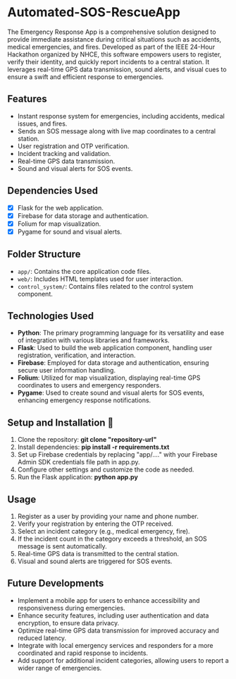 # Automated-SOS-RescueApp

The Emergency Response App is a comprehensive solution designed to provide immediate assistance during critical situations such as accidents, medical emergencies, and fires. Developed as part of the IEEE 24-Hour Hackathon organized by NHCE, this software empowers users to register, verify their identity, and quickly report incidents to a central station. It leverages real-time GPS data transmission, sound alerts, and visual cues to ensure a swift and efficient response to emergencies.

## Features
- Instant response system for emergencies, including accidents, medical issues, and fires.
- Sends an SOS message along with live map coordinates to a central station.
- User registration and OTP verification.
- Incident tracking and validation.
- Real-time GPS data transmission.
- Sound and visual alerts for SOS events.

## Dependencies Used
- [x] Flask for the web application.
- [x] Firebase for data storage and authentication.
- [x] Folium for map visualization.
- [x] Pygame for sound and visual alerts.

## Folder Structure
- `app/`: Contains the core application code files.
- `web/`: Includes HTML templates used for user interaction.
- `control_system/`: Contains files related to the control system component.

## Technologies Used
- **Python**: The primary programming language for its versatility and ease of integration with various libraries and frameworks.
- **Flask**: Used to build the web application component, handling user registration, verification, and interaction.
- **Firebase**: Employed for data storage and authentication, ensuring secure user information handling.
- **Folium**: Utilized for map visualization, displaying real-time GPS coordinates to users and emergency responders.
- **Pygame**: Used to create sound and visual alerts for SOS events, enhancing emergency response notifications.

## Setup and Installation 🚀
1. Clone the repository:
   **git clone "repository-url"**
3. Install dependencies:
   **pip install -r requirements.txt**
5. Set up Firebase credentials by replacing "app/...." with your Firebase Admin SDK credentials file path in app.py.
6. Configure other settings and customize the code as needed.
7. Run the Flask application: **python app.py**

## Usage
1. Register as a user by providing your name and phone number.
2. Verify your registration by entering the OTP received.
3. Select an incident category (e.g., medical emergency, fire).
4. If the incident count in the category exceeds a threshold, an SOS message is sent automatically.
5. Real-time GPS data is transmitted to the central station.
6. Visual and sound alerts are triggered for SOS events.

## Future Developments
- Implement a mobile app for users to enhance accessibility and responsiveness during emergencies.
- Enhance security features, including user authentication and data encryption, to ensure data privacy.
- Optimize real-time GPS data transmission for improved accuracy and reduced latency.
- Integrate with local emergency services and responders for a more coordinated and rapid response to incidents.
- Add support for additional incident categories, allowing users to report a wider range of emergencies.


